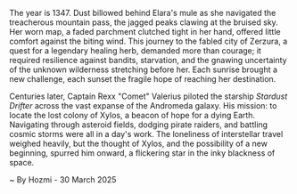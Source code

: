
The year is 1347.  Dust billowed behind Elara's mule as she navigated the treacherous mountain pass, the jagged peaks clawing at the bruised sky.  Her worn map, a faded parchment clutched tight in her hand, offered little comfort against the biting wind.  This journey to the fabled city of Zerzura, a quest for a legendary healing herb, demanded more than courage; it required resilience against bandits, starvation, and the gnawing uncertainty of the unknown wilderness stretching before her.  Each sunrise brought a new challenge, each sunset the fragile hope of reaching her destination.

Centuries later, Captain Rexx "Comet" Valerius piloted the starship *Stardust Drifter* across the vast expanse of the Andromeda galaxy.  His mission: to locate the lost colony of Xylos, a beacon of hope for a dying Earth.  Navigating through asteroid fields, dodging pirate raiders, and battling cosmic storms were all in a day's work.  The loneliness of interstellar travel weighed heavily, but the thought of Xylos, and the possibility of a new beginning, spurred him onward, a flickering star in the inky blackness of space.

~ By Hozmi - 30 March 2025
